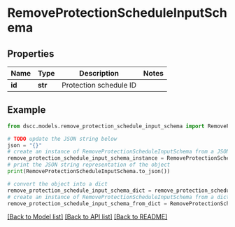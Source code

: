 # RemoveProtectionScheduleInputSchema


## Properties

Name | Type | Description | Notes
------------ | ------------- | ------------- | -------------
**id** | **str** | Protection schedule ID | 

## Example

```python
from dscc.models.remove_protection_schedule_input_schema import RemoveProtectionScheduleInputSchema

# TODO update the JSON string below
json = "{}"
# create an instance of RemoveProtectionScheduleInputSchema from a JSON string
remove_protection_schedule_input_schema_instance = RemoveProtectionScheduleInputSchema.from_json(json)
# print the JSON string representation of the object
print(RemoveProtectionScheduleInputSchema.to_json())

# convert the object into a dict
remove_protection_schedule_input_schema_dict = remove_protection_schedule_input_schema_instance.to_dict()
# create an instance of RemoveProtectionScheduleInputSchema from a dict
remove_protection_schedule_input_schema_from_dict = RemoveProtectionScheduleInputSchema.from_dict(remove_protection_schedule_input_schema_dict)
```
[[Back to Model list]](../README.md#documentation-for-models) [[Back to API list]](../README.md#documentation-for-api-endpoints) [[Back to README]](../README.md)


